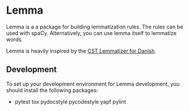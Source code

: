 Lemma
=====

Lemma is a a package for building lemmatization rules. The rules can be used with spaCy. Alternatively, you can use
lemma itself to lemmatize words.

Lemma is heavily inspired by the [CST Lemmatizer for Danish](https://cst.dk/online/lemmatiser/).

Development
-----------

To set up your development environment for Lemma development, you should install the following packages:

* pytest tox pydocstyle pycodestyle yapf pylint
